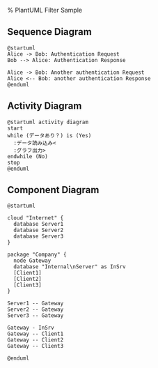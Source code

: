 % PlantUML Filter Sample

## Sequence Diagram

```{#sequence_diagram_1 .plantuml}
@startuml
Alice -> Bob: Authentication Request
Bob --> Alice: Authentication Response

Alice -> Bob: Another authentication Request
Alice <-- Bob: another authentication Response
@enduml
```

## Activity Diagram

```plantuml
@startuml activity diagram
start
while (データあり？) is (Yes)
  :データ読み込み<
  :グラフ出力>
endwhile (No)
stop
@enduml
```

## Component Diagram

```plantuml
@startuml

cloud "Internet" {
  database Server1
  database Server2
  database Server3
}

package "Company" {
  node Gateway
  database "Internal\nServer" as InSrv
  [Client1]
  [Client2]
  [Client3]
}

Server1 -- Gateway
Server2 -- Gateway
Server3 -- Gateway

Gateway - InSrv
Gateway -- Client1
Gateway -- Client2
Gateway -- Client3

@enduml
```
